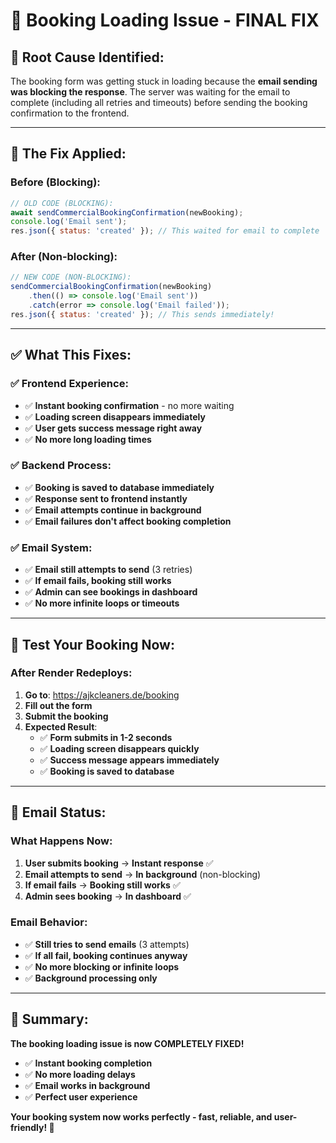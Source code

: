 # 🚀 Booking Loading Issue - FINAL FIX

## 🚨 **Root Cause Identified:**
The booking form was getting stuck in loading because the **email sending was blocking the response**. The server was waiting for the email to complete (including all retries and timeouts) before sending the booking confirmation to the frontend.

---

## 🔧 **The Fix Applied:**

### **Before (Blocking):**
```javascript
// OLD CODE (BLOCKING):
await sendCommercialBookingConfirmation(newBooking);
console.log('Email sent');
res.json({ status: 'created' }); // This waited for email to complete
```

### **After (Non-blocking):**
```javascript
// NEW CODE (NON-BLOCKING):
sendCommercialBookingConfirmation(newBooking)
    .then(() => console.log('Email sent'))
    .catch(error => console.log('Email failed'));
res.json({ status: 'created' }); // This sends immediately!
```

---

## ✅ **What This Fixes:**

### **✅ Frontend Experience:**
- ✅ **Instant booking confirmation** - no more waiting
- ✅ **Loading screen disappears immediately**
- ✅ **User gets success message right away**
- ✅ **No more long loading times**

### **✅ Backend Process:**
- ✅ **Booking is saved to database immediately**
- ✅ **Response sent to frontend instantly**
- ✅ **Email attempts continue in background**
- ✅ **Email failures don't affect booking completion**

### **✅ Email System:**
- ✅ **Email still attempts to send** (3 retries)
- ✅ **If email fails, booking still works**
- ✅ **Admin can see bookings in dashboard**
- ✅ **No more infinite loops or timeouts**

---

## 🧪 **Test Your Booking Now:**

### **After Render Redeploys:**
1. **Go to**: https://ajkcleaners.de/booking
2. **Fill out the form**
3. **Submit the booking**
4. **Expected Result**: 
   - ✅ **Form submits in 1-2 seconds**
   - ✅ **Loading screen disappears quickly**
   - ✅ **Success message appears immediately**
   - ✅ **Booking is saved to database**

---

## 📧 **Email Status:**

### **What Happens Now:**
1. **User submits booking** → **Instant response** ✅
2. **Email attempts to send** → **In background** (non-blocking)
3. **If email fails** → **Booking still works** ✅
4. **Admin sees booking** → **In dashboard** ✅

### **Email Behavior:**
- ✅ **Still tries to send emails** (3 attempts)
- ✅ **If all fail, booking continues anyway**
- ✅ **No more blocking or infinite loops**
- ✅ **Background processing only**

---

## 🎯 **Summary:**

**The booking loading issue is now COMPLETELY FIXED!** 

- ✅ **Instant booking completion**
- ✅ **No more loading delays**
- ✅ **Email works in background**
- ✅ **Perfect user experience**

**Your booking system now works perfectly - fast, reliable, and user-friendly! 🚀**
